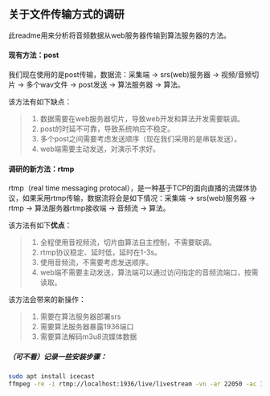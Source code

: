 ## 关于文件传输方式的调研

此readme用来分析将音频数据从web服务器传输到算法服务器的方法。

#### 现有方法：post

我们现在使用的是post传输，数据流：采集端 -> srs(web)服务器 -> 视频/音频切片 -> 多个wav文件 -> post发送 -> 算法服务器 -> 算法。

该方法有如下缺点：

> 1. 数据需要在web服务器切片，导致web开发和算法开发需要联调。
> 2. post的时延不可靠，导致系统响应不稳定。
> 3. 多个post之间需要考虑发送顺序（现在我们采用的是串联发送）。
> 4. web端需要主动发送，对演示不求好。

#### 调研的新方法：rtmp

rtmp（real time messaging protocal），是一种基于TCP的面向直播的流媒体协议，如果采用rtmp传输，数据流将会是如下情况：采集端 -> srs(web)服务器 -> rtmp -> 算法服务器rtmp接收端 -> 音频流 -> 算法。

该方法有如下**优点**：

> 1. 全程使用音视频流，切片由算法自主控制，不需要联调。
> 2. rtmp协议稳定、延时低，延时在1-3s。
> 3. 使用音频流，不需要考虑发送顺序。
> 4. web端不需要主动发送，算法端可以通过访问指定的音频流端口，按需读取。

该方法会带来的新操作：

> 1. 需要在算法服务器部署srs
> 2. 需要算法服务器暴露1936端口
> 3. 需要算法解码m3u8流媒体数据



##### （可不看）记录一些安装步骤：

~~~bash
sudo apt install icecast
ffmpeg -re -i rtmp://localhost:1936/live/livestream -vn -ar 22050 -ac 1 -f mp3 -content_type audio/mpeg icecast://source:352648791@localhost:8000/test.mp3
~~~

